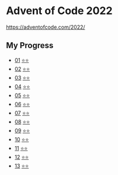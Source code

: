 # Advent of Code 2022

https://adventofcode.com/2022/

## My Progress

- [01](src/D-01) [⭐](src/D-01/01-1.js)[⭐](src/D-01/01-2.js)
- [02](src/D-02) [⭐](src/D-02/02-1.js)[⭐](src/D-02/02-2.js)
- [03](src/D-03) [⭐](src/D-03/03-1.js)[⭐](src/D-03/03-2.js)
- [04](src/D-04) [⭐](src/D-04/04-1.js)[⭐](src/D-04/04-2.js)
- [05](src/D-05) [⭐](src/D-05/05-1.js)[⭐](src/D-05/05-2.js)
- [06](src/D-06) [⭐](src/D-06/06-1.js)[⭐](src/D-06/06-2.js)
- [07](src/D-07) [⭐](src/D-07/07-1.js)[⭐](src/D-07/07-2.js)
- [08](src/D-08) [⭐](src/D-08/08-1.js)[⭐](src/D-08/08-2.js)
- [09](src/D-09) [⭐](src/D-09/09-1.js)[⭐](src/D-09/09-2.js)
- [10](src/D-10) [⭐](src/D-10/10-1.js)[⭐](src/D-10/10-2.js)
- [11](src/D-11) [⭐](src/D-11/11-1.js)[⭐](src/D-11/11-2.js)
- [12](src/D-12) [⭐](src/D-12/12-1.js)[⭐](src/D-12/12-2.js)
- [13](src/D-13) [⭐](src/D-13/13-1.js)[⭐](src/D-13/13-2.js)
